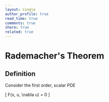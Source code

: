 ```yaml
---
layout: single
author_profile: true
read_time: true
comments: true
share: true
related: true
---
```


# Rademacher's Theorem

## Definition

Consider the first order, scalar PDE

\[ F(x, u, \nabla u) = 0 \]


